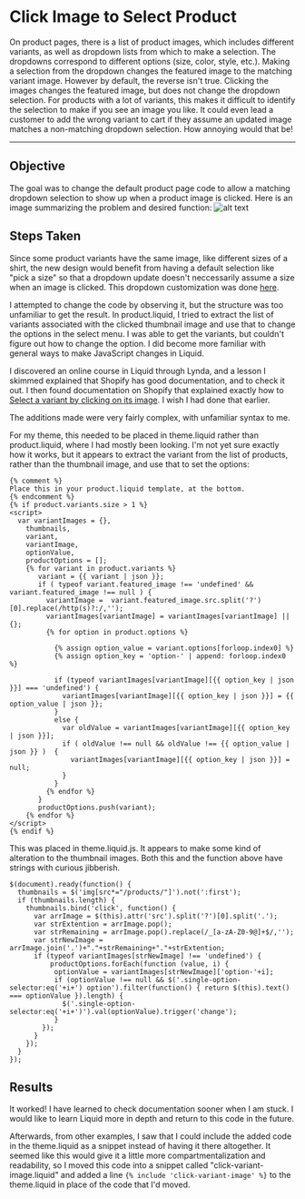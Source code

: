 # Click Image to Select Product
On product pages, there is a list of product images, which includes different variants, as well as dropdown lists from which to make a selection. The dropdowns correspond to different options (size, color, style, etc.). Making a selection from the dropdown changes the featured image to the matching variant image. However by default, the reverse isn't true. Clicking the images changes the featured image, but does not change the dropdown selection. For products with a lot of variants, this makes it difficult to identify the selection to make if you see an image you like. It could even lead a customer to add the wrong variant to cart if they assume an updated image matches a non-matching dropdown selection. How annoying would that be!
___
## Objective
The goal was to change the default product page code to allow a matching dropdown selection to show up when a product image is clicked. Here is an image summarizing the problem and desired function:
![alt text](https://github.com/rebeccapizano/Coursework/blob/master/Shopify-Liquid/ClickImageToSelectProduct/DropdownDescription.png)

## Steps Taken
Since some product variants have the same image, like different sizes of a shirt, the new design would benefit from having a default selection like "pick a size" so that a dropdown update doesn't neccessarily assume a size when an image is clicked. This dropdown customization was done [here](https://github.com/rebeccapizano/Coursework/tree/master/Shopify-Liquid/DropdownCustomization).

I attempted to change the code by observing it, but the structure was too unfamiliar to get the result. In product.liquid, I tried to extract the list of variants associated with the clicked thumbnail image and use that to change the options in the select menu. I was able to get the variants, but couldn't figure out how to change the option. I did become more familiar with general ways to make JavaScript changes in Liquid. 

I discovered an online course in Liquid through Lynda, and a lesson I skimmed explained that Shopify has good documentation, and to check it out. I then found documentation on Shopify that explained exactly how to [Select a variant by clicking on its image](https://help.shopify.com/en/themes/customization/products/variants/select-variants-by-clicking-images). I wish I had done that earlier.

The additions made were very fairly complex, with unfamiliar syntax to me. 

For my theme, this needed to be placed in theme.liquid rather than product.liquid, where I had mostly been looking. I'm not yet sure exactly how it works, but it appears to extract the variant from the list of products, rather than the thumbnail image, and use that to set the options:
```
{% comment %}
Place this in your product.liquid template, at the bottom.
{% endcomment %}
{% if product.variants.size > 1 %}
<script>
  var variantImages = {},
    thumbnails,
    variant,
    variantImage,
    optionValue,
    productOptions = [];
    {% for variant in product.variants %}
       variant = {{ variant | json }};
       if ( typeof variant.featured_image !== 'undefined' && variant.featured_image !== null ) {
         variantImage =  variant.featured_image.src.split('?')[0].replace(/http(s)?:/,'');
         variantImages[variantImage] = variantImages[variantImage] || {};
         {% for option in product.options %}
         
           {% assign option_value = variant.options[forloop.index0] %}
           {% assign option_key = 'option-' | append: forloop.index0 %}
         	
           if (typeof variantImages[variantImage][{{ option_key | json }}] === 'undefined') {
             variantImages[variantImage][{{ option_key | json }}] = {{ option_value | json }};
           }
           else {
             var oldValue = variantImages[variantImage][{{ option_key | json }}];
             if ( oldValue !== null && oldValue !== {{ option_value | json }} )  {
               variantImages[variantImage][{{ option_key | json }}] = null;
             }
           }
         {% endfor %}
       }
       productOptions.push(variant);
    {% endfor %}
</script> 
{% endif %}
```
This was placed in theme.liquid.js. It appears to make some kind of alteration to the thumbnail images. Both this and the function above have strings with curious jibberish.
```
$(document).ready(function() {
  thumbnails = $('img[src*="/products/"]').not(':first');
  if (thumbnails.length) {
    thumbnails.bind('click', function() {
      var arrImage = $(this).attr('src').split('?')[0].split('.');
      var strExtention = arrImage.pop();
      var strRemaining = arrImage.pop().replace(/_[a-zA-Z0-9@]+$/,'');
      var strNewImage = arrImage.join('.')+"."+strRemaining+"."+strExtention;
      if (typeof variantImages[strNewImage] !== 'undefined') {
          productOptions.forEach(function (value, i) {
           optionValue = variantImages[strNewImage]['option-'+i];
           if (optionValue !== null && $('.single-option-selector:eq('+i+') option').filter(function() { return $(this).text() === optionValue }).length) {
             $('.single-option-selector:eq('+i+')').val(optionValue).trigger('change');
           }
        });
      }
    });
  }
});
```

## Results
It worked! I have learned to check documentation sooner when I am stuck. I would like to learn Liquid more in depth and return to this code in the future.

Afterwards, from other examples, I saw that I could include the added code in the theme.liquid as a snippet instead of having it there altogether. It seemed like this would give it a little more compartmentalization and readability, so I moved this code into a snippet called "click-variant-image.liquid" and added a line ```{% include 'click-variant-image' %}``` to the theme.liquid in place of the code that I'd moved.
